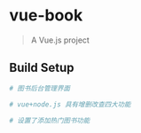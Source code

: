 # vue-book

> A Vue.js project

## Build Setup

``` bash
# 图书后台管理界面

# vue+node.js 具有增删改查四大功能

# 设置了添加热门图书功能
```

